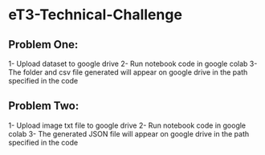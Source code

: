# eT3-Technical-Challenge
## Problem One:
1- Upload dataset to google drive
2- Run notebook code in google colab
3- The folder and csv file generated will appear on google drive in the path specified in the code

## Problem Two:
1- Upload image txt file to google drive
2- Run notebook code in google colab
3- The generated JSON file will appear on google drive in the path specified in the code
